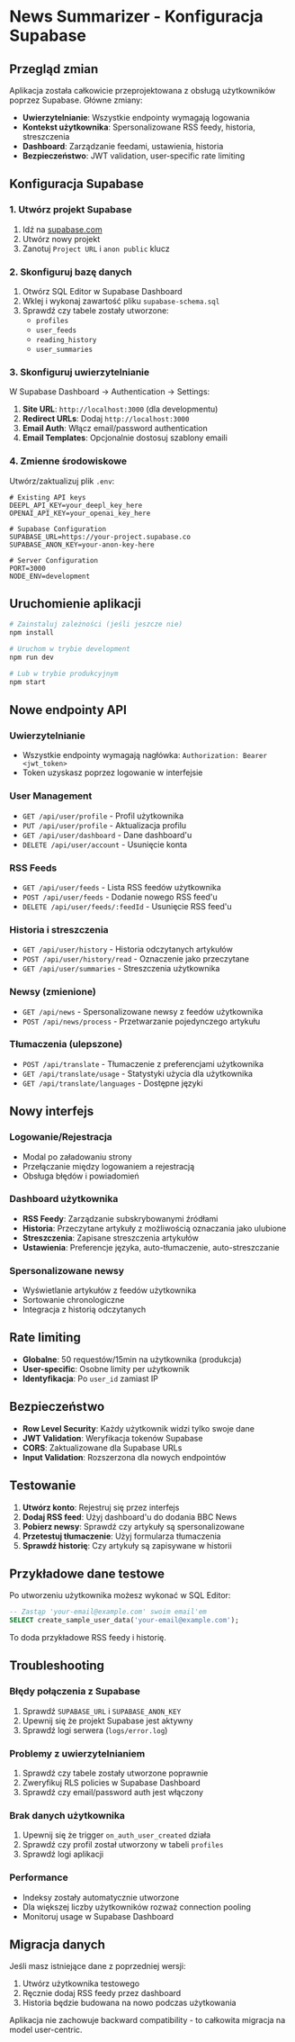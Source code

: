 # News Summarizer - Konfiguracja Supabase

## Przegląd zmian

Aplikacja została całkowicie przeprojektowana z obsługą użytkowników poprzez Supabase. Główne zmiany:

- **Uwierzytelnianie**: Wszystkie endpointy wymagają logowania
- **Kontekst użytkownika**: Spersonalizowane RSS feedy, historia, streszczenia
- **Dashboard**: Zarządzanie feedami, ustawienia, historia
- **Bezpieczeństwo**: JWT validation, user-specific rate limiting

## Konfiguracja Supabase

### 1. Utwórz projekt Supabase

1. Idź na [supabase.com](https://supabase.com)
2. Utwórz nowy projekt
3. Zanotuj `Project URL` i `anon public` klucz

### 2. Skonfiguruj bazę danych

1. Otwórz SQL Editor w Supabase Dashboard
2. Wklej i wykonaj zawartość pliku `supabase-schema.sql`
3. Sprawdź czy tabele zostały utworzone:
   - `profiles`
   - `user_feeds` 
   - `reading_history`
   - `user_summaries`

### 3. Skonfiguruj uwierzytelnianie

W Supabase Dashboard → Authentication → Settings:

1. **Site URL**: `http://localhost:3000` (dla developmentu)
2. **Redirect URLs**: Dodaj `http://localhost:3000`
3. **Email Auth**: Włącz email/password authentication
4. **Email Templates**: Opcjonalnie dostosuj szablony emaili

### 4. Zmienne środowiskowe

Utwórz/zaktualizuj plik `.env`:

```env
# Existing API keys
DEEPL_API_KEY=your_deepl_key_here
OPENAI_API_KEY=your_openai_key_here

# Supabase Configuration
SUPABASE_URL=https://your-project.supabase.co
SUPABASE_ANON_KEY=your-anon-key-here

# Server Configuration
PORT=3000
NODE_ENV=development
```

## Uruchomienie aplikacji

```bash
# Zainstaluj zależności (jeśli jeszcze nie)
npm install

# Uruchom w trybie development
npm run dev

# Lub w trybie produkcyjnym
npm start
```

## Nowe endpointy API

### Uwierzytelnianie
- Wszystkie endpointy wymagają nagłówka: `Authorization: Bearer <jwt_token>`
- Token uzyskasz poprzez logowanie w interfejsie

### User Management
- `GET /api/user/profile` - Profil użytkownika
- `PUT /api/user/profile` - Aktualizacja profilu
- `GET /api/user/dashboard` - Dane dashboard'u
- `DELETE /api/user/account` - Usunięcie konta

### RSS Feeds
- `GET /api/user/feeds` - Lista RSS feedów użytkownika
- `POST /api/user/feeds` - Dodanie nowego RSS feed'u
- `DELETE /api/user/feeds/:feedId` - Usunięcie RSS feed'u

### Historia i streszczenia
- `GET /api/user/history` - Historia odczytanych artykułów
- `POST /api/user/history/read` - Oznaczenie jako przeczytane
- `GET /api/user/summaries` - Streszczenia użytkownika

### Newsy (zmienione)
- `GET /api/news` - Spersonalizowane newsy z feedów użytkownika
- `POST /api/news/process` - Przetwarzanie pojedynczego artykułu

### Tłumaczenia (ulepszone)
- `POST /api/translate` - Tłumaczenie z preferencjami użytkownika
- `GET /api/translate/usage` - Statystyki użycia dla użytkownika
- `GET /api/translate/languages` - Dostępne języki

## Nowy interfejs

### Logowanie/Rejestracja
- Modal po załadowaniu strony
- Przełączanie między logowaniem a rejestracją
- Obsługa błędów i powiadomień

### Dashboard użytkownika
- **RSS Feedy**: Zarządzanie subskrybowanymi źródłami
- **Historia**: Przeczytane artykuły z możliwością oznaczania jako ulubione
- **Streszczenia**: Zapisane streszczenia artykułów
- **Ustawienia**: Preferencje języka, auto-tłumaczenie, auto-streszczanie

### Spersonalizowane newsy
- Wyświetlanie artykułów z feedów użytkownika
- Sortowanie chronologiczne
- Integracja z historią odczytanych

## Rate limiting

- **Globalne**: 50 requestów/15min na użytkownika (produkcja)
- **User-specific**: Osobne limity per użytkownik
- **Identyfikacja**: Po `user_id` zamiast IP

## Bezpieczeństwo

- **Row Level Security**: Każdy użytkownik widzi tylko swoje dane
- **JWT Validation**: Weryfikacja tokenów Supabase
- **CORS**: Zaktualizowane dla Supabase URLs
- **Input Validation**: Rozszerzona dla nowych endpointów

## Testowanie

1. **Utwórz konto**: Rejestruj się przez interfejs
2. **Dodaj RSS feed**: Użyj dashboard'u do dodania BBC News
3. **Pobierz newsy**: Sprawdź czy artykuły są spersonalizowane
4. **Przetestuj tłumaczenie**: Użyj formularza tłumaczenia
5. **Sprawdź historię**: Czy artykuły są zapisywane w historii

## Przykładowe dane testowe

Po utworzeniu użytkownika możesz wykonać w SQL Editor:

```sql
-- Zastąp 'your-email@example.com' swoim email'em
SELECT create_sample_user_data('your-email@example.com');
```

To doda przykładowe RSS feedy i historię.

## Troubleshooting

### Błędy połączenia z Supabase
1. Sprawdź `SUPABASE_URL` i `SUPABASE_ANON_KEY`
2. Upewnij się że projekt Supabase jest aktywny
3. Sprawdź logi serwera (`logs/error.log`)

### Problemy z uwierzytelnianiem
1. Sprawdź czy tabele zostały utworzone poprawnie
2. Zweryfikuj RLS policies w Supabase Dashboard
3. Sprawdź czy email/password auth jest włączony

### Brak danych użytkownika
1. Upewnij się że trigger `on_auth_user_created` działa
2. Sprawdź czy profil został utworzony w tabeli `profiles`
3. Sprawdź logi aplikacji

### Performance
- Indeksy zostały automatycznie utworzone
- Dla większej liczby użytkowników rozważ connection pooling
- Monitoruj usage w Supabase Dashboard

## Migracja danych

Jeśli masz istniejące dane z poprzedniej wersji:
1. Utwórz użytkownika testowego
2. Ręcznie dodaj RSS feedy przez dashboard
3. Historia będzie budowana na nowo podczas użytkowania

Aplikacja nie zachowuje backward compatibility - to całkowita migracja na model user-centric.